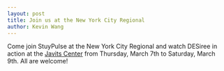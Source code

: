 ```yaml
---
layout: post
title: Join us at the New York City Regional
author: Kevin Wang
---
```

Come join StuyPulse at the New York City Regional and watch DESiree in action at the [Javits Center](https://plus.google.com/103126028174618573068/about?gl=us&hl=en) from Thursday, March 7th to Saturday, March 9th. All are welcome!

